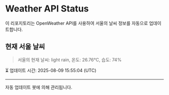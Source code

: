 
# Weather API Status

이 리포지토리는 OpenWeather API를 사용하여 서울의 날씨 정보를 자동으로 업데이트합니다.

## 현재 서울 날씨
> 서울의 현재 날씨: light rain, 온도: 26.76°C, 습도: 74%

⏳ 업데이트 시간: 2025-08-09 15:55:04 (UTC)

---
자동 업데이트 봇에 의해 관리됩니다.
